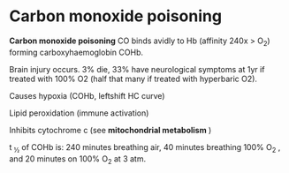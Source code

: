 # Carbon monoxide poisoning

**Carbon monoxide poisoning** CO binds avidly to Hb (affinity 240x &gt;
O<sub>2</sub>) forming carboxyhaemoglobin COHb.

Brain injury occurs. 3% die, 33% have neurological symptoms at 1yr if
treated with 100% O2 (half that many if treated with hyperbaric O2).

Causes hypoxia (COHb, leftshift HC curve)

Lipid peroxidation (immune activation)

Inhibits cytochrome c (see **mitochondrial metabolism** )

t <sub>½</sub> of COHb is: 240 minutes breathing air, 40 minutes
breathing 100% O<sub>2</sub> , and 20 minutes on 100% O<sub>2</sub> at 3
atm.
